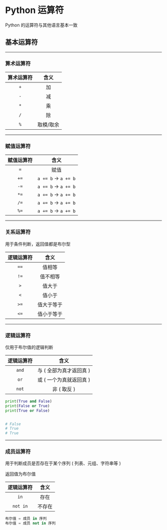 # Python 运算符

Python 的运算符与其他语言基本一致

## 基本运算符

---

### 算术运算符

| 算术运算符 |   含义    |
| :--------: | :-------: |
|    `+`     |    加     |
|    `-`     |    减     |
|    `*`     |    乘     |
|    `/`     |    除     |
|    `%`     | 取模/取余 |

---

### 赋值运算符

| 赋值运算符 |        含义         |
| :--------: | :-----------------: |
|    `=`     |        赋值         |
|    `+=`    | `a += b` → `a += b` |
|    `-=`    | `a += b` → `a += b` |
|    `*=`    | `a += b` → `a += b` |
|    `/=`    | `a += b` → `a += b` |
|    `%=`    | `a += b` → `a += b` |

---

### 关系运算符

用于条件判断，返回值都是布尔型

| 逻辑运算符 |    含义    |
| :--------: | :--------: |
|    `==`    |   值相等   |
|    `!=`    |  值不相等  |
|    `>`     |   值大于   |
|    `<`     |   值小于   |
|    `>=`    | 值大于等于 |
|    `<=`    | 值小于等于 |

---

### 逻辑运算符

仅用于布尔值的逻辑判断

| 逻辑运算符 |          含义           |
| :--------: | :---------------------: |
|   `and`    | 与 ( 全部为真才返回真 ) |
|    `or`    | 或 ( 一个为真就返回真 ) |
|   `not`    |       非 ( 取反 )       |

```py
print(True and False)
print(False or True)
print(True or False)


# False
# True
# True
```

---

### 成员运算符

用于判断成员是否存在于某个序列 ( 列表、元组、字符串等 )

返回值为布尔值

| 逻辑运算符 |  含义  |
| :--------: | :----: |
|    `in`    |  存在  |
|  `not in`  | 不存在 |

```py
布尔值 = 成员 in 序列
布尔值 = 成员 not in 序列
```
